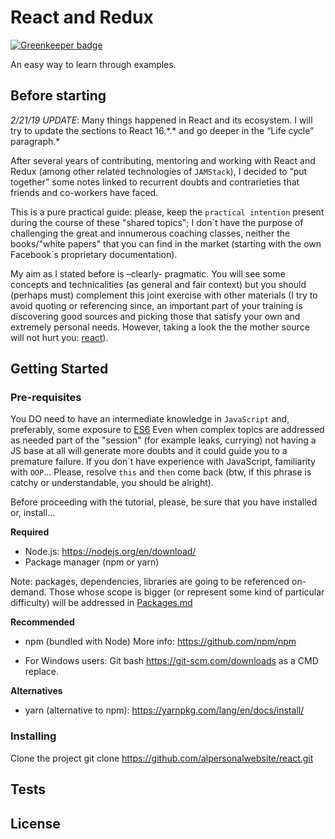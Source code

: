 # React and Redux

[![Greenkeeper badge](https://badges.greenkeeper.io/alpersonalwebsite/react.svg)](https://greenkeeper.io/)

An easy way to learn through examples.

## Before starting

_2/21/19 UPDATE_: Many things happened in React and its ecosystem. I will try to update the sections to React 16.\*.\* and go deeper in the “Life cycle” paragraph.\*

After several years of contributing, mentoring and working with React and Redux (among other related technologies of `JAMStack`), I decided to “put together” some notes linked to recurrent doubts and contrarieties that friends and co-workers have faced.

This is a pure practical guide: please, keep the `practical intention` present during the course of these "shared topics"; I don´t have the purpose of challenging the great and innumerous coaching classes, neither the books/"white papers" that you can find in the market (starting with the own Facebook´s proprietary documentation).

My aim as I stated before is –clearly- pragmatic. You will see some concepts and technicalities (as general and fair context) but you should (perhaps must) complement this joint exercise with other materials (I try to avoid quoting or referencing since, an important part of your training is discovering good sources and picking those that satisfy your own and extremely personal needs.
However, taking a look the the mother source will not hurt you: [react](https://github.com/facebook/react)).

## Getting Started

### Pre-requisites

You DO need to have an intermediate knowledge in `JavaScript` and, preferably, some exposure to [ES6](http://es6-features.org)
Even when complex topics are addressed as needed part of the "session" (for example leaks, currying) not having a JS base at all will generate more doubts and it could guide you to a premature failure.
If you don´t have experience with JavaScript, familiarity with `OOP`... Please, resolve `this` and `then` come back (btw, if this phrase is catchy or understandable, you should be alright).

Before proceeding with the tutorial, please, be sure that you have installed or, install...

**Required**

* Node.js: https://nodejs.org/en/download/
* Package manager (npm or yarn)

Note: packages, dependencies, libraries are going to be referenced on-demand. Those whose scope is bigger (or represent some kind of particular difficulty) will be addressed in [Packages.md](Packages.md)

**Recommended**

* npm (bundled with Node)
  More info: https://github.com/npm/npm

* For Windows users: Git bash https://git-scm.com/downloads as a CMD replace.

**Alternatives**

* yarn (alternative to npm): https://yarnpkg.com/lang/en/docs/install/

### Installing

Clone the project
git clone https://github.com/alpersonalwebsite/react.git

## Tests

## License
